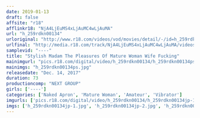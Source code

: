 ```yaml
---
date: 2019-01-13
draft: false
affsite: "r18"
afflinkr18: "NjA4LjEuMS4xLjAuMC4wLjAuMA"
url: "h_259rdkn00134"
urloriginal: "http://www.r18.com/videos/vod/movies/detail/-/id=h_259rdkn00134"
urlfinal: "http://media.r18.com/track/NjA4LjEuMS4xLjAuMC4wLjAuMA/videos/vod/movies/detail/-/id=h_259rdkn00134"
samplevid: "----"
title: "Stylish Madam The Pleasures Of Mature Woman Wife Fucking"
mainimgurl: "pics.r18.com/digital/video/h_259rdkn00134/h_259rdkn00134ps.jpg"
mainimgs: "h_259rdkn00134ps.jpg"
releasedate: "Dec. 14, 2017"
duration: 73
productioncomp: "NEXT GROUP"
girls: ['----']
categories: ['Naked Apron', 'Mature Woman', 'Amateur', 'Vibrator']
imgurls: ['pics.r18.com/digital/video/h_259rdkn00134/h_259rdkn00134jp-1.jpg', 'pics.r18.com/digital/video/h_259rdkn00134/h_259rdkn00134jp-2.jpg', 'pics.r18.com/digital/video/h_259rdkn00134/h_259rdkn00134jp-3.jpg', 'pics.r18.com/digital/video/h_259rdkn00134/h_259rdkn00134jp-4.jpg', 'pics.r18.com/digital/video/h_259rdkn00134/h_259rdkn00134jp-5.jpg', 'pics.r18.com/digital/video/h_259rdkn00134/h_259rdkn00134jp-6.jpg', 'pics.r18.com/digital/video/h_259rdkn00134/h_259rdkn00134jp-7.jpg', 'pics.r18.com/digital/video/h_259rdkn00134/h_259rdkn00134jp-8.jpg', 'pics.r18.com/digital/video/h_259rdkn00134/h_259rdkn00134jp-9.jpg', 'pics.r18.com/digital/video/h_259rdkn00134/h_259rdkn00134jp-10.jpg', 'pics.r18.com/digital/video/h_259rdkn00134/h_259rdkn00134jp-11.jpg', 'pics.r18.com/digital/video/h_259rdkn00134/h_259rdkn00134jp-12.jpg', 'pics.r18.com/digital/video/h_259rdkn00134/h_259rdkn00134jp-13.jpg', 'pics.r18.com/digital/video/h_259rdkn00134/h_259rdkn00134jp-14.jpg', 'pics.r18.com/digital/video/h_259rdkn00134/h_259rdkn00134jp-15.jpg', 'pics.r18.com/digital/video/h_259rdkn00134/h_259rdkn00134jp-16.jpg', 'pics.r18.com/digital/video/h_259rdkn00134/h_259rdkn00134jp-17.jpg', 'pics.r18.com/digital/video/h_259rdkn00134/h_259rdkn00134jp-18.jpg', 'pics.r18.com/digital/video/h_259rdkn00134/h_259rdkn00134jp-19.jpg', 'pics.r18.com/digital/video/h_259rdkn00134/h_259rdkn00134jp-20.jpg']
imgs: ['h_259rdkn00134jp-1.jpg', 'h_259rdkn00134jp-2.jpg', 'h_259rdkn00134jp-3.jpg', 'h_259rdkn00134jp-4.jpg', 'h_259rdkn00134jp-5.jpg', 'h_259rdkn00134jp-6.jpg', 'h_259rdkn00134jp-7.jpg', 'h_259rdkn00134jp-8.jpg', 'h_259rdkn00134jp-9.jpg', 'h_259rdkn00134jp-10.jpg', 'h_259rdkn00134jp-11.jpg', 'h_259rdkn00134jp-12.jpg', 'h_259rdkn00134jp-13.jpg', 'h_259rdkn00134jp-14.jpg', 'h_259rdkn00134jp-15.jpg', 'h_259rdkn00134jp-16.jpg', 'h_259rdkn00134jp-17.jpg', 'h_259rdkn00134jp-18.jpg', 'h_259rdkn00134jp-19.jpg', 'h_259rdkn00134jp-20.jpg']
---
```


